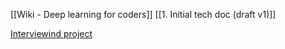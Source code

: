 [[Wiki - Deep learning for coders]]
[[1. Initial tech doc (draft v1)]]

[Interviewind project](./interviewind/initial_doc.md)
